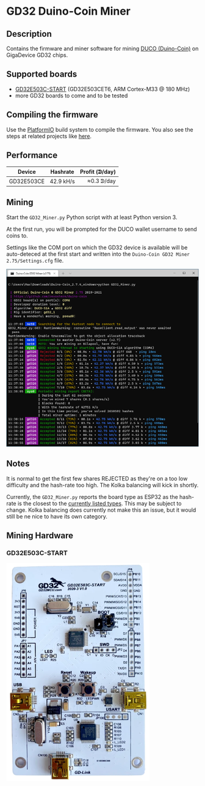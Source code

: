# GD32 Duino-Coin Miner

## Description

Contains the firmware and miner software for mining [DUCO (Duino-Coin)](https://github.com/revoxhere/duino-coin) on GigaDevice GD32 chips. 

## Supported boards

* [GD32E503C-START](https://www.aliexpress.com/item/1005003224840104.html) (GD32E503CET6, ARM Cortex-M33 @ 180 MHz)
* more GD32 boards to come and to be tested

## Compiling the firmware

Use the [PlatformIO](https://platformio.org/) build system to compile the firmware. You also see the steps at related projects like [here](https://github.com/CommunityGD32Cores/gd32-pio-projects#importing-examples).

## Performance

| Device        | Hashrate      | Profit (ᕲ/day)  |
| ------------- |:-------------:| -----:|
| GD32E503CE    | 42.9 kH/s     | ≈0.3 ᕲ/day |

## Mining

Start the `GD32_Miner.py` Python script with at least Python version 3. 

At the first run, you will be prompted for the DUCO wallet username to send coins to.  

Settings like the COM port on which the GD32 device is available will be auto-deteced at the first start and written into the `Duino-Coin GD32 Miner 2.75/Settings.cfg` file.

![miner](mining.png)

## Notes

It is normal to get the first few shares REJECTED as they're on a too low difficulty and the hash-rate too high. The Kolka balancing will kick in shortly.

Currently, the `GD32_Miner.py` reports the board type as ESP32 as the hash-rate is the closest to the [currently listed types](https://github.com/Bilaboz/duino-coin-pools/blob/main/config/poolRewards.json). This may be subject to change. Kolka balancing does currently not make this an issue, but it would still be ne nice to have its own category.

## Mining Hardware

### GD32E503C-START

![board](board.png)
